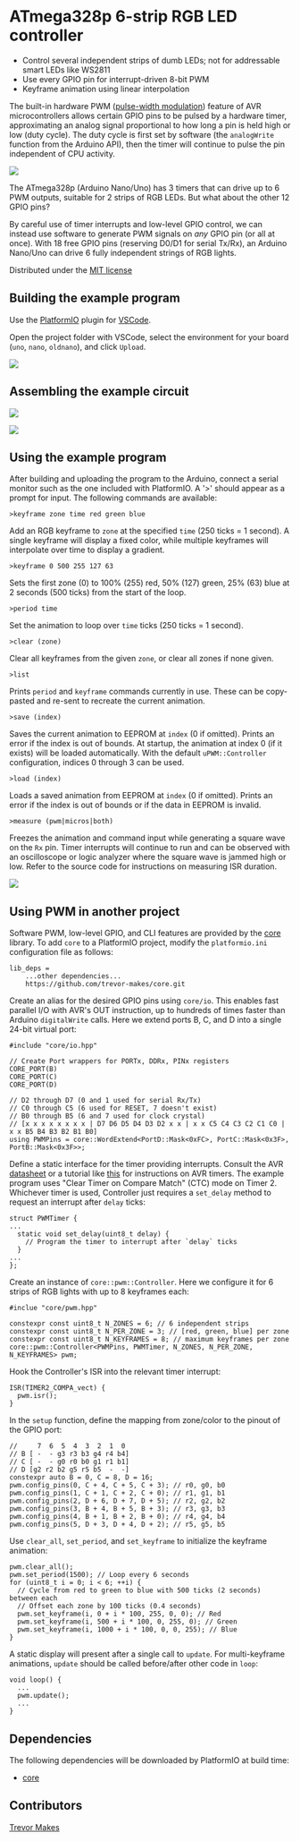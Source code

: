 # ATmega328p 6-strip RGB LED controller

- Control several independent strips of dumb LEDs; not for addressable smart LEDs like WS2811
- Use every GPIO pin for interrupt-driven 8-bit PWM
- Keyframe animation using linear interpolation

The built-in hardware PWM ([pulse-width modulation](https://en.wikipedia.org/wiki/Pulse-width_modulation)) feature of AVR microcontrollers allows certain GPIO pins to be pulsed by a hardware timer, approximating an analog signal proportional to how long a pin is held high or low (duty cycle). The duty cycle is first set by software (the `analogWrite` function from the Arduino API), then the timer will continue to pulse the pin independent of CPU activity.

![](images/freq_and_duty.png)

The ATmega328p (Arduino Nano/Uno) has 3 timers that can drive up to 6 PWM outputs, suitable for 2 strips of RGB LEDs. But what about the other 12 GPIO pins?

By careful use of timer interrupts and low-level GPIO control, we can instead use software to generate PWM signals on _any_ GPIO pin (or all at once). With 18 free GPIO pins (reserving D0/D1 for serial Tx/Rx), an Arduino Nano/Uno can drive 6 fully independent strings of RGB lights.

Distributed under the [MIT license](LICENSE.txt)

## Building the example program

Use the [PlatformIO](https://platformio.org/) plugin for [VSCode](https://code.visualstudio.com/).

Open the project folder with VSCode, select the environment for your board (`uno`, `nano`, `oldnano`), and click `Upload`.

![](images/platformio.png)

## Assembling the example circuit

![](images/schematic.png)

![](images/breadboard.jpg)

## Using the example program

After building and uploading the program to the Arduino, connect a serial monitor such as the one included with PlatformIO. A '>' should appear as a prompt for input. The following commands are available:

```
>keyframe zone time red green blue
```
Add an RGB keyframe to `zone` at the specified `time` (250 ticks = 1 second). A single keyframe will display a fixed color, while multiple keyframes will interpolate over time to display a gradient.

```
>keyframe 0 500 255 127 63
```
Sets the first zone (0) to 100% (255) red, 50% (127) green, 25% (63) blue at 2 seconds (500 ticks) from the start of the loop.

```
>period time
```
Set the animation to loop over `time` ticks (250 ticks = 1 second).

```
>clear (zone)
```
Clear all keyframes from the given `zone`, or clear all zones if none given.

```
>list
```
Prints `period` and `keyframe` commands currently in use. These can be copy-pasted and re-sent to recreate the current animation.

```
>save (index)
```
Saves the current animation to EEPROM at `index` (0 if omitted). Prints an error if the index is out of bounds. At startup, the animation at index 0 (if it exists) will be loaded automatically. With the default `uPWM::Controller` configuration, indices 0 through 3 can be used.

```
>load (index)
```
Loads a saved animation from EEPROM at `index` (0 if omitted). Prints an error if the index is out of bounds or if the data in EEPROM is invalid.

```
>measure (pwm|micros|both)
```
Freezes the animation and command input while generating a square wave on the `Rx` pin. Timer interrupts will continue to run and can be observed with an oscilloscope or logic analyzer where the square wave is jammed high or low. Refer to the source code for instructions on measuring ISR duration.

![](images/measure_isr.png)

## Using PWM in another project

Software PWM, low-level GPIO, and CLI features are provided by the [core](https://github.com/trevor-makes/core) library. To add `core` to a PlatformIO project, modify the `platformio.ini` configuration file as follows:

```
lib_deps =
    ...other dependencies...
    https://github.com/trevor-makes/core.git
```

Create an alias for the desired GPIO pins using `core/io`. This enables fast parallel I/O with AVR's OUT instruction, up to hundreds of times faster than Arduino `digitalWrite` calls. Here we extend ports B, C, and D into a single 24-bit virtual port:
```
#include "core/io.hpp"

// Create Port wrappers for PORTx, DDRx, PINx registers
CORE_PORT(B)
CORE_PORT(C)
CORE_PORT(D)

// D2 through D7 (0 and 1 used for serial Rx/Tx)
// C0 through C5 (6 used for RESET, 7 doesn't exist)
// B0 through B5 (6 and 7 used for clock crystal)
// [x x x x x x x x | D7 D6 D5 D4 D3 D2 x x | x x C5 C4 C3 C2 C1 C0 | x x B5 B4 B3 B2 B1 B0]
using PWMPins = core::WordExtend<PortD::Mask<0xFC>, PortC::Mask<0x3F>, PortB::Mask<0x3F>>;
```

Define a static interface for the timer providing interrupts. Consult the AVR [datasheet](https://ww1.microchip.com/downloads/en/DeviceDoc/Atmel-7810-Automotive-Microcontrollers-ATmega328P_Datasheet.pdf) or a tutorial like [this](https://raw.githubusercontent.com/abcminiuser/avr-tutorials/master/Timers/Output/Timers.pdf) for instructions on AVR timers. The example program uses "Clear Timer on Compare Match" (CTC) mode on Timer 2. Whichever timer is used, Controller just requires a `set_delay` method to request an interrupt after `delay` ticks:
```
struct PWMTimer {
...
  static void set_delay(uint8_t delay) {
    // Program the timer to interrupt after `delay` ticks
  }
...
};
```

Create an instance of `core::pwm::Controller`. Here we configure it for 6 strips of RGB lights with up to 8 keyframes each:
```
#inclue "core/pwm.hpp"

constexpr const uint8_t N_ZONES = 6; // 6 independent strips
constexpr const uint8_t N_PER_ZONE = 3; // [red, green, blue] per zone
constexpr const uint8_t N_KEYFRAMES = 8; // maximum keyframes per zone
core::pwm::Controller<PWMPins, PWMTimer, N_ZONES, N_PER_ZONE, N_KEYFRAMES> pwm;
```

Hook the Controller's ISR into the relevant timer interrupt:
```
ISR(TIMER2_COMPA_vect) {
  pwm.isr();
}
```

In the `setup` function, define the mapping from zone/color to the pinout of the GPIO port:
```
//     7  6  5  4  3  2  1  0
// B [ -  - g3 r3 b3 g4 r4 b4]
// C [ -  - g0 r0 b0 g1 r1 b1]
// D [g2 r2 b2 g5 r5 b5  -  -]
constexpr auto B = 0, C = 8, D = 16;
pwm.config_pins(0, C + 4, C + 5, C + 3); // r0, g0, b0
pwm.config_pins(1, C + 1, C + 2, C + 0); // r1, g1, b1
pwm.config_pins(2, D + 6, D + 7, D + 5); // r2, g2, b2
pwm.config_pins(3, B + 4, B + 5, B + 3); // r3, g3, b3
pwm.config_pins(4, B + 1, B + 2, B + 0); // r4, g4, b4
pwm.config_pins(5, D + 3, D + 4, D + 2); // r5, g5, b5
```

Use `clear_all`, `set_period`, and `set_keyframe` to initialize the keyframe animation:
```
pwm.clear_all();
pwm.set_period(1500); // Loop every 6 seconds
for (uint8_t i = 0; i < 6; ++i) {
  // Cycle from red to green to blue with 500 ticks (2 seconds) between each
  // Offset each zone by 100 ticks (0.4 seconds)
  pwm.set_keyframe(i, 0 + i * 100, 255, 0, 0); // Red
  pwm.set_keyframe(i, 500 + i * 100, 0, 255, 0); // Green
  pwm.set_keyframe(i, 1000 + i * 100, 0, 0, 255); // Blue
}
```

A static display will present after a single call to `update`. For multi-keyframe animations, `update` should be called before/after other code in `loop`:
```
void loop() {
  ...
  pwm.update();
  ...
}
```

## Dependencies

The following dependencies will be downloaded by PlatformIO at build time:

- [core](https://github.com/trevor-makes/core)

## Contributors

[Trevor Makes](mailto:the.trevor.makes@gmail.com)
